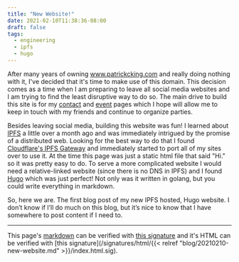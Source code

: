 ```yaml
---
title: "New Website!"
date: 2021-02-10T11:38:36-08:00
draft: false
tags:
  - engineering
  - ipfs
  - hugo
---
```


After many years of owning www.patrickcking.com and really doing nothing with it, I've decided that it's time to make use of this domain. This decision comes as a time when I am preparing to leave all social media websites and I am trying to find the least disruptive way to do so. The main drive to build this site is for my [contact](/contact) and [event](/event) pages which I hope will allow me to keep in touch with my friends and continue to organize parties.

Besides leaving social media, building this website was fun! I learned about [IPFS](https://ipfs.io) a little over a month ago and was immediately intrigued by the promise of a distributed web. Looking for the best way to do that I found [Cloudflare's IPFS Gateway](https://developers.cloudflare.com/distributed-web/ipfs-gateway) and immediately started to port all of my sites over to use it. At the time this page was just a static html file that said "Hi." so it was pretty easy to do. To serve a more complicated website I would need a relative-linked website (since there is no DNS in IPFS) and I found [Hugo](https://gohugo.io/) which was just perfect! Not only was it written in golang, but you could write everything in markdown.

So, here we are. The first blog post of my new IPFS hosted, Hugo website. I don’t know if I’ll do much on this blog, but it’s nice to know that I have somewhere to post content if I need to.


---
This page's [markdown](https://raw.githubusercontent.com/mr-mustash/patrickcking.com/master/hugo/content/blog/20210210-new-website.md) can be verified with [this signature](/signatures/markdown/blog/20210210-new-website.md.sig) and it's HTML can be verified with [this signature](/signatures/html/{{< relref "blog/20210210-new-website.md" >}}/index.html.sig).
